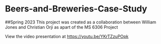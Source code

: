 # Beers-and-Breweries-Case-Study


##Spring 2023
This project was created as a collaboration between William Jones and Christian Orji as apart of the MS 6306 Project

View the video presentation at https://youtu.be/YKrTZzuPOpk
